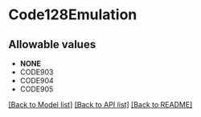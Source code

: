 # Code128Emulation


## Allowable values

* **NONE**
* CODE903
* CODE904
* CODE905

[[Back to Model list]](../../README.md#documentation-for-models) [[Back to API list]](../../README.md#documentation-for-api-endpoints) [[Back to README]](../../README.md)


